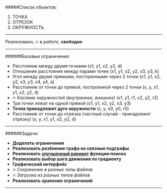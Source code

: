 #####Список обьектов:
1. ТОЧКА
2. ОТРЕЗОК
3. ОКРУЖНОСТЬ

--------------------

Реализовано, :fire: *в работе*, **свободно**

--------------------
######Базовые ограничения:

* Расстояние между двумя точками (x1, y1, x2, y2, d)  
* Отношение расстояния между парами точек (x1, y1, x2, y2, x3, y3, k)  
* Угол между двумя прямыми, посторенными через 2 точки (x1, y1, x2, y2, x3, y3, x4, y4, a)  
* Расстояние от точки до прямой, построенной через 2 точки (x, y, x1, y1, x2, y2, d)  
* :fire: *Касание окружностей (внутреннее, внешнее)* (x1, y1, r1, x2, y2, r2)  
* Три точки лежат на одной прямой (x1, y1, x2, y2, x3, y3)  
* **Точка принадлежит дуге окружности** (x, y, x0, y0, r0)  
* Расстояние от точки до отрезка (частный случай - принадлежит отрезку) (x, y, x1, y1, x2, y2, d)  

--------------------
######Задачи:

* **Доделать ограничения**
* **Реализовать разбиение графа на связные подграфы**
* **Реализовать [улучшенный вариант](http://www.exponenta.ru/educat/systemat/krushel/lab_exemp/1.asp) функции поиска**
* **Реализовать выбор шага движения по градиенту**
* **Графический интерфейс**
* :fire: *Сохранение в разные типы файлов*
* :fire: *Загрузка из разных типов файлов*
* **Реализовать хранение ограничений**


-------------------
